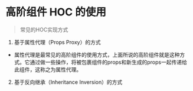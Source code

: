 # 高阶组件 HOC 的使用
> 常见的HOC实现方式
1. 基于属性代理（Props Proxy）的方式
- 属性代理是最常见的高阶组件的使用方式，上面所说的高阶组件就是这种方式。它通过做一些操作，将被包裹组件的props和新生成的props一起传递给此组件，这称之为属性代理。

2. 基于反向继承（Inheritance Inversion）的方式

